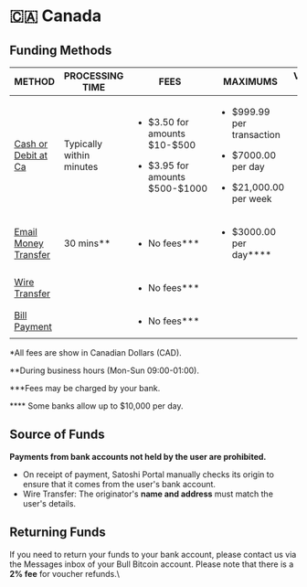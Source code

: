# 🇨🇦 Canada

## Funding Methods

<table><thead><tr><th width="249">METHOD</th><th width="189">PROCESSING TIME</th><th width="208">FEES</th><th width="169">MAXIMUMS</th><th>VERFICATION LEVEL</th></tr></thead><tbody><tr><td><a href="cash-or-debit-at-canada-post.md">Cash or Debit at Ca</a></td><td>Typically within minutes</td><td><p></p><p></p><ul><li>$3.50 for amounts $10-$500</li></ul><ul><li>$3.95 for amounts $500-$1000</li></ul></td><td><p></p><p></p><ul><li>$999.99 per transaction</li></ul><ul><li>$7000.00 per day</li></ul><ul><li>$21,000.00 per week</li></ul></td><td><ul><li><a href="../../../how-to-get-verified/verification-basics/2.-limited/">LIMITED</a></li></ul></td></tr><tr><td><a href="email-money-transfer.md">Email Money Transfer</a></td><td>30 mins**</td><td><ul><li>No fees***</li></ul></td><td><p></p><ul><li>$3000.00 per day****</li></ul></td><td><ul><li><a href="../../../how-to-get-verified/verification-basics/3.-verified/">VERIFIED</a></li></ul></td></tr><tr><td><a href="wire-transfer.md">Wire Transfer</a></td><td></td><td><ul><li>No fees***</li></ul></td><td></td><td><ul><li><a href="../../../how-to-get-verified/verification-basics/3.-verified/">VERIFIED</a></li></ul></td></tr><tr><td><a href="bill-payment.md">Bill Payment</a></td><td></td><td><ul><li>No fees***</li></ul></td><td></td><td><ul><li><a href="../../../how-to-get-verified/verification-basics/3.-verified/">VERIFIED</a></li></ul></td></tr></tbody></table>

\*All fees are show in Canadian Dollars (CAD).

\*\*During business hours (Mon-Sun 09:00-01:00).

\*\*\*Fees may be charged by your bank.

\*\*\*\* Some banks allow up to $10,000 per day.



## Source of Funds <a href="#fundsoriginatorverification" id="fundsoriginatorverification"></a>

**Payments from bank accounts not held by the user are prohibited.**&#x20;

* On receipt of payment, Satoshi Portal manually checks its origin to ensure that it comes from the user's bank account.&#x20;
* Wire Transfer: The originator's **name and address** must match the user's details.&#x20;

## Returning Funds

If you need to return your funds to your bank account, please contact us via the Messages inbox of your Bull Bitcoin account. Please note that there is a **2% fee** for voucher refunds.\


